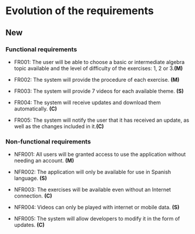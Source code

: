 # Evolution of the requirements

## New

### Functional requirements

- FR001: The user will be able to choose a basic or intermediate algebra topic available and the level of difficulty of the exercises: 1, 2 or 3.**(M)**

- FR002: The system will provide the procedure of each exercise. **(M)**

- FR003: The system will provide 7 videos for each available theme. **(S)**
 
- FR004: The system will receive updates and download them automatically. **(C)**
 
- FR005: The system will notify the user that it has received an update, as well as the changes included in it.**(C)**
 
### Non-functional requirements

- NFR001: All users will be granted access to use the application without needing an account. **(M)**

- NFR002: The application will only be available for use in Spanish language. **(S)**
 
- NFR003: The exercises will be available even without an Internet connection. **(C)**
 
- NFR004: Videos can only be played with internet or mobile data. **(S)**
 
- NFR005: The system will allow developers to modify it in the form of updates. **(C)**
